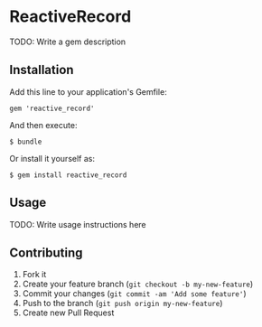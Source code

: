 # ReactiveRecord

TODO: Write a gem description

## Installation

Add this line to your application's Gemfile:

    gem 'reactive_record'

And then execute:

    $ bundle

Or install it yourself as:

    $ gem install reactive_record

## Usage

TODO: Write usage instructions here

## Contributing

1. Fork it
2. Create your feature branch (`git checkout -b my-new-feature`)
3. Commit your changes (`git commit -am 'Add some feature'`)
4. Push to the branch (`git push origin my-new-feature`)
5. Create new Pull Request
